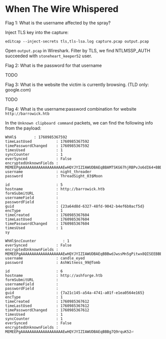 # When The Wire Whispered

Flag 1: What is the username affected by the spray?

Inject TLS key into the capture:

```shell
editcap --inject-secrets tls,tls-lsa.log capture.pcap output.pcap
```

Open `output.pcap` in Wireshark. Filter by TLS, we find NTLMSSP_AUTH succeeded with `stoneheart_keeper52` user.

Flag 2: What is the password for that username

TODO

Flag 3: What is the website the victim is currently browsing. (TLD only: google.com)

TODO

Flag 4: What is the username:password combination for website `http://barrowick.htb`

In the `Unknown clipboard command` packets, we can find the following info from the payload:

```
WhHl$        : 1760985367592
timeLastUsed           : 1760985367592
timePasswordChanged    : 1760985367592
timesUsed              : 1
syncCounter            : 1
everSynced             : False
encryptedUnknownFields : MEMEEPgAAAAAAAAAAAAAAAAAAAEwHQYJYIZIAWUDBAEqBBAMTSKG67hjRBPvJo6dI64+BBDCI5HcBudCU9rSKU5bY6q2
username               : night_threader
password               : ThreadSight_03$Moon

id                     : 5
hostname               : http://barrowick.htb
formSubmitURL          :
usernameField          :
passwordField          :
guid                   : {23a64d8d-6327-48fd-9042-b4ef6b0acf5d}
encType                : 1
timeCreated            : 1760985367604
timeLastUsed           : 1760985367604
timePasswordChanged    : 1760985367604
timesUsed              : 1
sy

WhHl$ncCounter            : 1
everSynced             : False
encryptedUnknownFields : MEMEEPgAAAAAAAAAAAAAAAAAAAEwHQYJYIZIAWUDBAEqBBBwdJwssMn5gPitwx8QISEEBBBu/b1b3BL4X0aDv5BjRPn5
username               : candle_eyed
password               : AshWitness_99@Tomb

id                     : 6
hostname               : http://ashforge.htb
formSubmitURL          :
usernameField          :
passwordField          :
guid                   : {7a21c145-a54a-4741-a01f-e1ea0564e165}
encType                : 1
timeCreated            : 1760985367612
timeLastUsed           : 1760985367612
timePasswordChanged    : 1760985367612
timesUsed              : 1
syncCounter            : 1
everSynced             : False
encryptedUnknownFields : MEMEEPgAAAAAAAAAAAAAAAAAAAEwHQYJYIZIAWUDBAEqBBBg7Q9rquK52⏎
```
